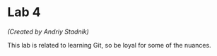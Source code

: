 # Lab 4

_(Created by Andriy Stadnik)_

This lab is related to learning Git, so be loyal for some of the nuances. 
